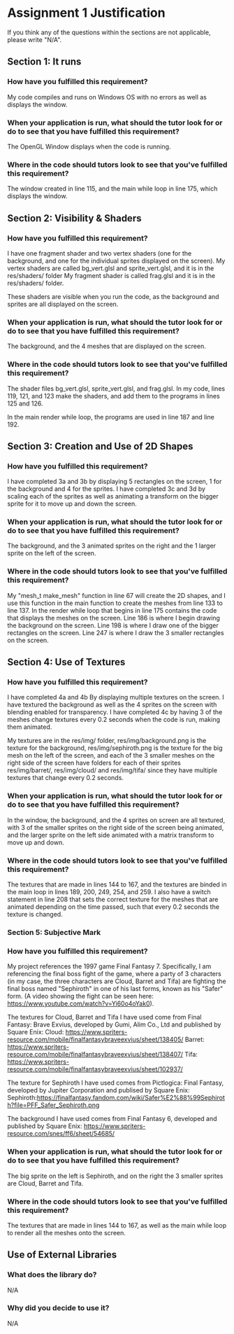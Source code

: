# Assignment 1 Justification

If you think any of the questions within the sections are not applicable, please write "N/A".

## Section 1: It runs

### How have you fulfilled this requirement?

My code compiles and runs on Windows OS with no errors as well as displays the window.

### When your application is run, what should the tutor look for or do to see that you have fulfilled this requirement? 

The OpenGL Window displays when the code is running.

### Where in the code should tutors look to see that you've fulfilled this requirement?

The window created in line 115, and the main while loop in line 175, which displays the window.


## Section 2: Visibility & Shaders

### How have you fulfilled this requirement?

I have one fragment shader and two vertex shaders (one for the background, and one for the individual sprites displayed on the screen).
My vertex shaders are called bg_vert.glsl and sprite_vert.glsl, and it is in the res/shaders/ folder
My fragment shader is called frag.glsl and it is in the res/shaders/ folder.

These shaders are visible when you run the code, as the background and sprites are all displayed on the screen.

### When your application is run, what should the tutor look for or do to see that you have fulfilled this requirement?

The background, and the 4 meshes that are displayed on the screen.

### Where in the code should tutors look to see that you've fulfilled this requirement?

The shader files bg_vert.glsl, sprite_vert.glsl, and frag.glsl.
In my code, lines 119, 121, and 123 make the shaders, and add them to the programs
in lines 125 and 126.

In the main render while loop, the programs are used in line 187 and line 192.

## Section 3: Creation and Use of 2D Shapes

### How have you fulfilled this requirement?

I have completed 3a and 3b by displaying 5 rectangles on the screen, 1 for the background and 4 for the sprites.
I have completed 3c and 3d by scaling each of the sprites as well as animating a transform on the bigger sprite
for it to move up and down the screen.


### When your application is run, what should the tutor look for or do to see that you have fulfilled this requirement?

The background, and the 3 animated sprites on the right and the 1 larger sprite on the left of the screen.

### Where in the code should tutors look to see that you've fulfilled this requirement?

My "mesh_t make_mesh" function in line 67 will create the 2D shapes, and I use this function in the
main function to create the meshes from line 133 to line 137. In the render while loop that begins 
in line 175 contains the code that displays the meshes on the screen. Line 186 is where I begin drawing 
the background on the screen. Line 198 is where I draw one of the bigger rectangles on the screen. 
Line 247 is where I draw the 3 smaller rectangles on the screen.

## Section 4: Use of Textures

### How have you fulfilled this requirement?

I have completed 4a and 4b By displaying multiple textures on the screen. I have textured the background as well as the
4 sprites on the screen with blending enabled for transparency. 
I have completed 4c by having 3 of the meshes change textures every 0.2 seconds when the code is run, making them animated.

My textures are in the res/img/ folder, res/img/background.png is the texture for the background,
res/img/sephiroth.png is the texture for the big mesh on the left of the screen,
and each of the 3 smaller meshes on the right side of the screen have folders for each of their sprites
res/img/barret/, res/img/cloud/ and res/img/tifa/ since they have multiple textures that change every 0.2 seconds.

### When your application is run, what should the tutor look for or do to see that you have fulfilled this requirement?

In the window, the background, and the 4 sprites on screen are all textured, with 3 of the smaller sprites
on the right side of the screen being animated, and the larger sprite on the left side animated with a matrix
transform to move up and down.

### Where in the code should tutors look to see that you've fulfilled this requirement?

The textures that are made in lines 144 to 167, and the textures are binded in the main
loop in lines 189, 200, 249, 254, and 259. I also have a switch statement in line 208 that 
sets the correct texture for the meshes that are animated depending on the time passed, such that
every 0.2 seconds the texture is changed.

### Section 5: Subjective Mark

### How have you fulfilled this requirement?

My project references the 1997 game Final Fantasy 7. Specifically, I am referencing the final boss fight
of the game, where a party of 3 characters (in my case, the three characters are Cloud, Barret and Tifa) 
are fighting the final boss named "Sephiroth" in one of his last forms, known as his "Safer" form.
(A video showing the fight can be seen here: https://www.youtube.com/watch?v=Yi60o4oYak0).

The textures for Cloud, Barret and Tifa I have used come from Final Fantasy: Brave Exvius,
developed by Gumi, Alim Co., Ltd and published by Square Enix:
Cloud: https://www.spriters-resource.com/mobile/finalfantasybraveexvius/sheet/138405/
Barret: https://www.spriters-resource.com/mobile/finalfantasybraveexvius/sheet/138407/
Tifa: https://www.spriters-resource.com/mobile/finalfantasybraveexvius/sheet/102937/

The texture for Sephiroth I have used comes from Pictlogica: Final Fantasy,
developed by Jupiter Corporation and publised by Square Enix:
Sephiroth:https://finalfantasy.fandom.com/wiki/Safer%E2%88%99Sephiroth?file=PFF_Safer_Sephiroth.png

The background I have used comes from Final Fantasy 6, developed and published by Square Enix:
https://www.spriters-resource.com/snes/ff6/sheet/54685/

### When your application is run, what should the tutor look for or do to see that you have fulfilled this requirement?

The big sprite on the left is Sephiroth, and on the right the 3 smaller sprites are Cloud, Barret and Tifa.

### Where in the code should tutors look to see that you've fulfilled this requirement?

The textures that are made in lines 144 to 167, as well as the main while loop to render
all the meshes onto the screen.

## Use of External Libraries

### What does the library do?

N/A

### Why did you decide to use it?

N/A